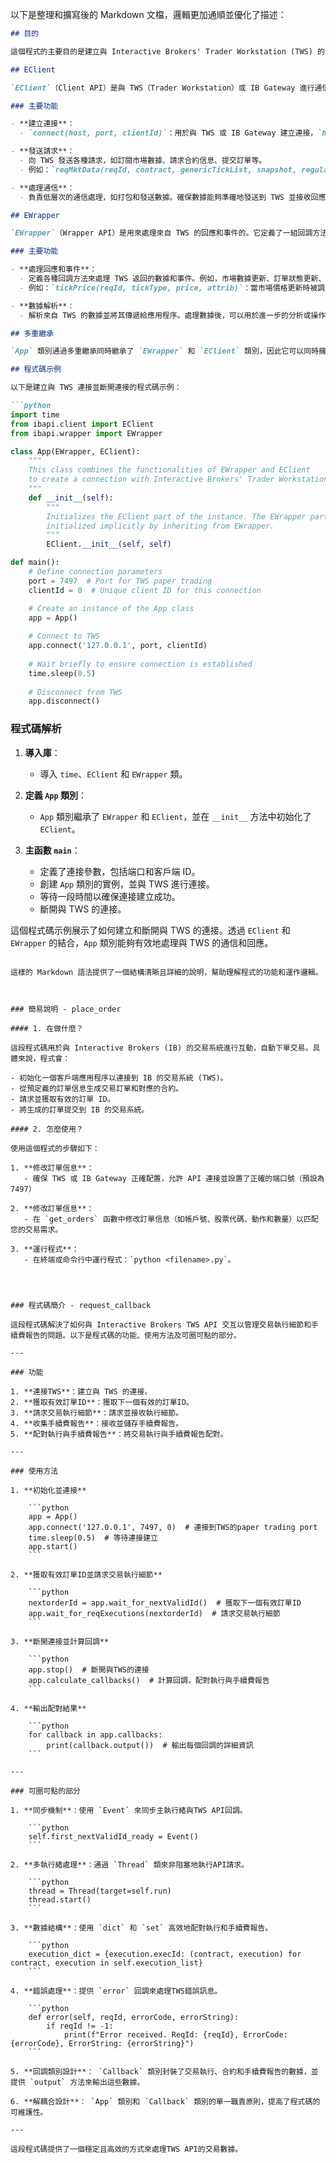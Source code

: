 以下是整理和擴寫後的 Markdown 文檔，邏輯更加通順並優化了描述：

```markdown
## 目的

這個程式的主要目的是建立與 Interactive Brokers' Trader Workstation (TWS) 的連接，以便進行自動化的交易操作。程式通過 `EClient` 和 `EWrapper` 類別來建立和處理與 TWS 的連接，實現與 TWS 的雙向通信。

## EClient

`EClient`（Client API）是與 TWS（Trader Workstation）或 IB Gateway 進行通信的客戶端。它負責發送請求給 TWS 並處理與 TWS 的連接相關的功能。

### 主要功能

- **建立連接**：
  - `connect(host, port, clientId)`：用於與 TWS 或 IB Gateway 建立連接，`host` 是 TWS 或 IB Gateway 的 IP 地址，`port` 是連接端口，`clientId` 是唯一的客戶端 ID。

- **發送請求**：
  - 向 TWS 發送各種請求，如訂閱市場數據、請求合約信息、提交訂單等。
  - 例如：`reqMktData(reqId, contract, genericTickList, snapshot, regulatorySnapshot, mktDataOptions)`：用於訂閱市場數據，其中 `reqId` 是請求的唯一標識符，`contract` 是合約對象。

- **處理通信**：
  - 負責低層次的通信處理，如打包和發送數據。確保數據能夠準確地發送到 TWS 並接收回應。

## EWrapper

`EWrapper`（Wrapper API）是用來處理來自 TWS 的回應和事件的。它定義了一組回調方法，這些方法會在收到相應的事件或數據時被自動調用。

### 主要功能

- **處理回應和事件**：
  - 定義各種回調方法來處理 TWS 返回的數據和事件。例如，市場數據更新、訂單狀態更新、錯誤消息等。
  - 例如：`tickPrice(reqId, tickType, price, attrib)`：當市場價格更新時被調用，`reqId` 用於識別請求，`tickType` 表示數據類型，`price` 是更新的價格，`attrib` 是附加屬性。

- **數據解析**：
  - 解析來自 TWS 的數據並將其傳遞給應用程序。處理數據後，可以用於進一步的分析或操作。

## 多重繼承

`App` 類別通過多重繼承同時繼承了 `EWrapper` 和 `EClient` 類別，因此它可以同時擁有這兩個類別的功能。這使得 `App` 類別能夠同時處理請求和回應，實現與 TWS 的雙向通信。

## 程式碼示例

以下是建立與 TWS 連接並斷開連接的程式碼示例：

```python
import time
from ibapi.client import EClient
from ibapi.wrapper import EWrapper

class App(EWrapper, EClient):
    """
    This class combines the functionalities of EWrapper and EClient
    to create a connection with Interactive Brokers' Trader Workstation (TWS).
    """
    def __init__(self):
        """
        Initializes the EClient part of the instance. The EWrapper part is
        initialized implicitly by inheriting from EWrapper.
        """
        EClient.__init__(self, self)

def main():
    # Define connection parameters
    port = 7497  # Port for TWS paper trading
    clientId = 0  # Unique client ID for this connection

    # Create an instance of the App class
    app = App()
    
    # Connect to TWS
    app.connect('127.0.0.1', port, clientId)
    
    # Wait briefly to ensure connection is established
    time.sleep(0.5)
    
    # Disconnect from TWS
    app.disconnect()
```

### 程式碼解析

1. **導入庫**：
   - 導入 `time`、`EClient` 和 `EWrapper` 類。

2. **定義 `App` 類別**：
   - `App` 類別繼承了 `EWrapper` 和 `EClient`，並在 `__init__` 方法中初始化了 `EClient`。

3. **主函數 `main`**：
   - 定義了連接參數，包括端口和客戶端 ID。
   - 創建 `App` 類別的實例，並與 TWS 進行連接。
   - 等待一段時間以確保連接建立成功。
   - 斷開與 TWS 的連接。

這個程式碼示例展示了如何建立和斷開與 TWS 的連接。透過 `EClient` 和 `EWrapper` 的結合，`App` 類別能夠有效地處理與 TWS 的通信和回應。
```

這樣的 Markdown 語法提供了一個結構清晰且詳細的說明，幫助理解程式的功能和運作邏輯。



### 簡易說明 - place_order

#### 1. 在做什麼？

這段程式碼用於與 Interactive Brokers (IB) 的交易系統進行互動，自動下單交易。具體來說，程式會：

- 初始化一個客戶端應用程序以連接到 IB 的交易系統 (TWS)。
- 從預定義的訂單信息生成交易訂單和對應的合約。
- 請求並獲取有效的訂單 ID。
- 將生成的訂單提交到 IB 的交易系統。

#### 2. 怎麼使用？

使用這個程式的步驟如下：

1. **修改訂單信息**：
   - 確保 TWS 或 IB Gateway 正確配置，允許 API 連接並設置了正確的端口號（預設為 7497）

2. **修改訂單信息**：
   - 在 `get_orders` 函數中修改訂單信息（如帳戶號、股票代碼、動作和數量）以匹配您的交易需求。

3. **運行程式**：
   - 在終端或命令行中運行程式：`python <filename>.py`。




### 程式碼簡介 - request_callback

這段程式碼解決了如何與 Interactive Brokers TWS API 交互以管理交易執行細節和手續費報告的問題。以下是程式碼的功能、使用方法及可圈可點的部分。

---

### 功能

1. **連接TWS**：建立與 TWS 的連接。
2. **獲取有效訂單ID**：獲取下一個有效的訂單ID。
3. **請求交易執行細節**：請求並接收執行細節。
4. **收集手續費報告**：接收並儲存手續費報告。
5. **配對執行與手續費報告**：將交易執行與手續費報告配對。

---

### 使用方法

1. **初始化並連接**

    ```python
    app = App()
    app.connect('127.0.0.1', 7497, 0)  # 連接到TWS的paper trading port
    time.sleep(0.5)  # 等待連接建立
    app.start()
    ```

2. **獲取有效訂單ID並請求交易執行細節**

    ```python
    nextorderId = app.wait_for_nextValidId()  # 獲取下一個有效訂單ID
    app.wait_for_reqExecutions(nextorderId)  # 請求交易執行細節
    ```

3. **斷開連接並計算回調**

    ```python
    app.stop()  # 斷開與TWS的連接
    app.calculate_callbacks()  # 計算回調，配對執行與手續費報告
    ```

4. **輸出配對結果**

    ```python
    for callback in app.callbacks:
        print(callback.output())  # 輸出每個回調的詳細資訊
    ```

---

### 可圈可點的部分

1. **同步機制**：使用 `Event` 來同步主執行緒與TWS API回調。
   
    ```python
    self.first_nextValidId_ready = Event()
    ```

2. **多執行緒處理**：通過 `Thread` 類來非阻塞地執行API請求。
   
    ```python
    thread = Thread(target=self.run)
    thread.start()
    ```

3. **數據結構**：使用 `dict` 和 `set` 高效地配對執行和手續費報告。
   
    ```python
    execution_dict = {execution.execId: (contract, execution) for contract, execution in self.execution_list}
    ```

4. **錯誤處理**：提供 `error` 回調來處理TWS錯誤訊息。
   
    ```python
    def error(self, reqId, errorCode, errorString):
        if reqId != -1:
            print(f"Error received. ReqId: {reqId}, ErrorCode: {errorCode}, ErrorString: {errorString}")
    ```

5. **回調類別設計**： `Callback` 類別封裝了交易執行、合約和手續費報告的數據，並提供 `output` 方法來輸出這些數據。

6. **解耦合設計**： `App` 類別和 `Callback` 類別的單一職責原則，提高了程式碼的可維護性。

---

這段程式碼提供了一個穩定且高效的方式來處理TWS API的交易數據。